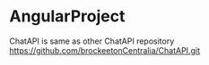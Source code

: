 # AngularProject
ChatAPI is same as other ChatAPI repository
https://github.com/brockeetonCentralia/ChatAPI.git

